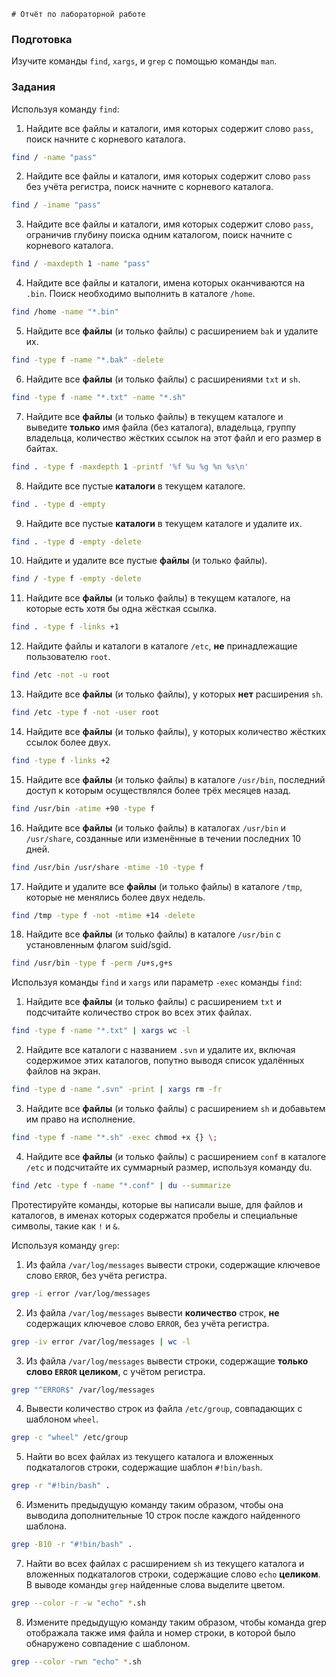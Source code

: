     # Отчёт по лабораторной работе

### Подготовка

Изучите команды `find`, `xargs`, и `grep` с помощью команды `man`.

### Задания

Используя команду `find`:

1. Найдите все файлы и каталоги, имя которых содержит слово `pass`, поиск начните с корневого каталога.
```sh
find / -name "pass"
```
2. Найдите все файлы и каталоги, имя которых содержит слово `pass` без учёта регистра, поиск начните с корневого каталога.
```sh
find / -iname "pass"
```
3. Найдите все файлы и каталоги, имя которых содержит слово `pass`, ограничив глубину поиска одним каталогом, поиск начните с корневого каталога.
```sh
find / -maxdepth 1 -name "pass"
```
4. Найдите все файлы и каталоги, имена которых оканчиваются на `.bin`. Поиск необходимо выполнить в каталоге `/home`.
```sh
find /home -name "*.bin"
```
5. Найдите все **файлы** (и только файлы) с расширением `bak` и удалите их.
```sh
find -type f -name "*.bak" -delete
```
6. Найдите все **файлы** (и только файлы) с расширениями `txt` и `sh`.
```sh
find -type f -name "*.txt" -name "*.sh"
```
7. Найдите все **файлы** (и только файлы) в текущем каталоге и выведите **только** имя файла (без каталога), владельца, группу владельца, количество жёстких ссылок на этот файл и его размер в байтах.
```sh
find . -type f -maxdepth 1 -printf '%f %u %g %n %s\n'
```
8. Найдите все пустые **каталоги** в текущем каталоге.
```sh
find . -type d -empty
```
9. Найдите все пустые **каталоги** в текущем каталоге и удалите их.
```sh
find . -type d -empty -delete
```
10. Найдите и удалите все пустые **файлы** (и только файлы).
```sh
find / -type f -empty -delete
```
11. Найдите все **файлы** (и только файлы) в текущем каталоге, на которые есть хотя бы одна жёсткая ссылка.
```sh
find . -type f -links +1
```
12. Найдите файлы и каталоги в каталоге `/etc`, **не** принадлежащие пользователю `root`.
```sh
find /etc -not -u root
```
13. Найдите все **файлы** (и только файлы), у которых **нет** расширения `sh`.
```sh
find /etc -type f -not -user root
```
14. Найдите все **файлы** (и только файлы), у которых количество жёстких ссылок более двух.
```sh
find -type f -links +2
```
15. Найдите все **файлы** (и только файлы) в каталоге `/usr/bin`, последний доступ к которым 
осуществлялся более трёх месяцев назад.
```sh
find /usr/bin -atime +90 -type f
```
16. Найдите все **файлы** (и только файлы) в каталогах `/usr/bin` и `/usr/share`, созданные или изменённые в течении последних 10 дней.
```sh
find /usr/bin /usr/share -mtime -10 -type f
```
17. Найдите и удалите все **файлы** (и только файлы) в каталоге `/tmp`, которые не менялись более двух недель.
```sh
find /tmp -type f -not -mtime +14 -delete
```
18. Найдите все **файлы** (и только файлы) в каталоге `/usr/bin` с установленным флагом suid/sgid.
```sh
find /usr/bin -type f -perm /u+s,g+s
```

Используя команды `find` и `xargs` или параметр `-exec` команды `find`:

1. Найдите все **файлы** (и только файлы) с расширением `txt` и подсчитайте количество строк во всех этих файлах.
```sh
find -type f -name "*.txt" | xargs wc -l
```
2. Найдите все каталоги с названием `.svn` и удалите их, включая содержимое этих каталогов, попутно выводя список удалённых файлов на экран.
```sh
find -type d -name ".svn" -print | xargs rm -fr
```
3. Найдите все **файлы** (и только файлы) с расширением `sh` и добавьтем им право на исполнение.
```sh
find -type f -name "*.sh" -exec chmod +x {} \;
```
4. Найдите все **файлы** (и только файлы) с расширением `conf` в каталоге `/etc` и подсчитайте их суммарный размер, используя команду du.
```sh
find /etc -type f -name "*.conf" | du --summarize
```

Протестируйте команды, которые вы написали выше, для файлов и каталогов, в именах которых содержатся пробелы и специальные символы, такие как `!` и `&`.

Используя команду `grep`:

1. Из файла `/var/log/messages` вывести строки, содержащие ключевое слово `ERROR`, без учёта регистра.
```sh
grep -i error /var/log/messages
```
2. Из файла `/var/log/messages` вывести **количество** строк, **не** содержащих ключевое слово `ERROR`, без учёта регистра.
```sh
grep -iv error /var/log/messages | wc -l
```
3. Из файла `/var/log/messages` вывести строки, содержащие **только слово `ERROR` целиком**, с учётом регистра.
```sh
grep "^ERROR$" /var/log/messages
```
4. Вывести количество строк из файла `/etc/group`, совпадающих с шаблоном `wheel`.
```sh
grep -c "wheel" /etc/group
```
5. Найти во всех файлах из текущего каталога и вложенных подкаталогов строки, содержащие шаблон `#!bin/bash`.
```sh
grep -r "#!bin/bash" .
```
6. Изменить предыдущую команду таким образом, чтобы она выводила дополнительные 10 строк после каждого найденного шаблона.
```sh
grep -B10 -r "#!bin/bash" . 
```
7. Найти во всех файлах с расширением `sh` из текущего каталога и вложенных подкаталогов строки, содержащие слово `echo` **целиком**. В выводе команды `grep` найденные слова выделите цветом.
```sh
grep --color -r -w "echo" *.sh
```
8. Измените предыдущую команду таким образом, чтобы команда grep отображала также имя файла и номер строки, в которой было обнаружено совпадение с шаблоном.
```sh
grep --color -rwn "echo" *.sh
```

    

